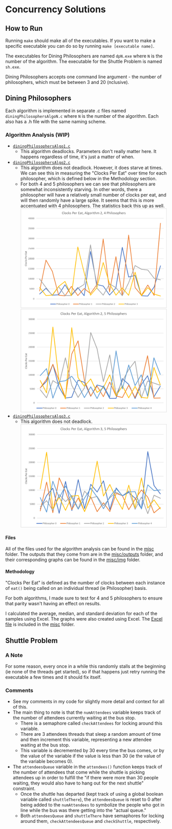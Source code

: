# Concurrency Solutions
## How to Run
Running `make` should make all of the executables. If you want to make a specific executable you can do so by running `make [executable name]`.

The executables for Dining Philosophers are named `dpN.exe` where `N` is the number of the algorithm. The executable for the Shuttle Problem is named `sh.exe`.

Dining Philosophers accepts one command line argument - the number of philosophers, which must be between 3 and 20 (nclusive).

## Dining Philosophers
Each algorithm is implemented in separate .c files named `diningPhilosophersAlgoN.c` where `N` is the number of the algorithm. Each also has a .h file with the same naming scheme.

### Algorithm Analysis (WIP)
- [`diningPhilosophersAlgo1.c`](diningPhilosophersAlgo1.c)
    - This algorithm deadlocks. Parameters don't really matter here. It happens regardless of time, it's just a matter of when.
- [`diningPhilosophersAlgo2.c`](diningPhilosophersAlgo2.c)
    - This algorithm does not deadlock. However, it does starve at times. We can see this in measuring the "Clocks Per Eat" over time for each philosopher, which is defined below in the Methodology section. 
    - For both 4 and 5 philosophers we can see that philosophers are somewhat inconsistently starving. In other words, there a philosopher will have a relatively small number of clocks per eat, and will then randomly have a large spike. It seems that this is more accentuated with 4 philosophers. The statistics back this up as well. ![dp2-4](misc/img/dp2-4.png) ![dp2-5](misc/img/dp2-5.png) 
- [`diningPhilosophersAlgo3.c`](diningPhilosophersAlgo3.c)
    - This algorithm does not deadlock. ![dp3-5](misc/img/dp3-5.png) 

#### Files
All of the files used for the algorithm analysis can be found in the [misc](misc/) folder. The outputs that they come from are in the [misc/outputs](misc/outputs/) folder, and their corresponding graphs can be found in the [misc/img](misc/img/) folder. 

#### Methodology
"Clocks Per Eat" is defined as the number of clocks between each instance of `eat()` being called on an individual thread (ie Philosopher) basis.

For both algorithms, I made sure to test for 4 and 5 philosophers to ensure that parity wasn't having an effect on results.

I calculated the average, median, and standard deviation for each of the samples using Excel. The graphs were also created using Excel. The [Excel file](misc/Graphs.xlsx) is included in the [misc](misc/) folder.

## Shuttle Problem
### A Note
For some reason, every once in a while this randomly stalls at the beginning (ie none of the threads get started), so if that happens just retry running the executable a few times and it should fix itself.

### Comments
- See my comments in my code for slightly more detail and context for all of this.
- The main thing to note is that the `numAttendees` variable keeps track of the number of attendees currently waiting at the bus stop. 
    - There is a semaphore called `checkAttendees` for locking around this variable. 
    - There are 3 attendees threads that sleep a random amount of time and then increment this variable, representing a new attendee waiting at the bus stop. 
    - This variable is decremented by 30 every time the bus comes, or by the value of the variable if the value is less than 30 (ie the value of the variable becomes 0).
- The `attendeesQueue` variable in the `attendees()` function keeps track of the number of attendees that come while the shuttle is picking attendees up in order to fulfill the "if there were more than 30 people waiting, they would also have to hang out for the next shuttle" constraint. 
    - Once the shuttle has departed (kept track of using a global boolean variable called `shuttleThere`), the `attendeesQueue` is reset to 0 after being added to the `numAttendees` to symbolize the people who got in line while the bus was there getting into the "actual queue." 
    - Both `attendeesQueue` and `shuttleThere` have semaphores for locking around them, `checkAttendeesQueue` and `checkShuttle`, respectively.
